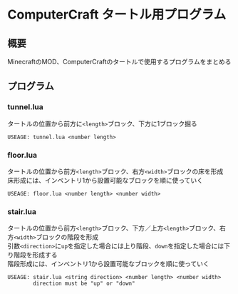 # ComputerCraft タートル用プログラム

## 概要

MinecraftのMOD、ComputerCraftのタートルで使用するプログラムをまとめる  

## プログラム

### tunnel.lua

タートルの位置から前方に`<length>`ブロック、下方に1ブロック掘る  

	USEAGE: tunnel.lua <number length>

### floor.lua

タートルの位置から前方`<length>`ブロック、右方`<width>`ブロックの床を形成  
床形成には、インベントリ1から設置可能なブロックを順に使っていく

	USEAGE: floor.lua <number length> <number width>

### stair.lua

タートルの位置から前方`<length>`ブロック、下方／上方`<length>`ブロック、右方`<width>`ブロックの階段を形成  
引数`<direction>`に`up`を指定した場合には上り階段、`down`を指定した場合には下り階段を形成する  
階段形成には、インベントリ1から設置可能なブロックを順に使っていく

	USEAGE: stair.lua <string direction> <number length> <number width>  
	        direction must be "up" or "down"
